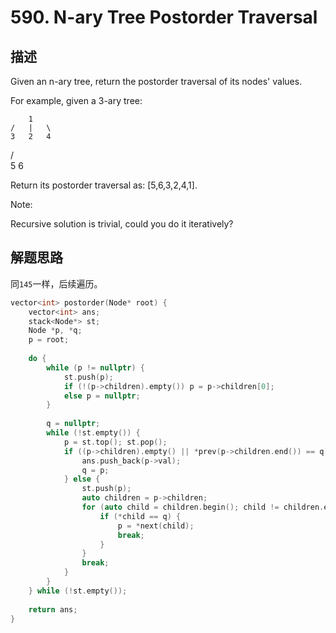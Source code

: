 # 590. N-ary Tree Postorder Traversal

## 描述
Given an n-ary tree, return the postorder traversal of its nodes' values.

For example, given a 3-ary tree:

        1
    /   |   \
    3   2   4
  /   \
  5   6

Return its postorder traversal as: [5,6,3,2,4,1].
 

Note:

Recursive solution is trivial, could you do it iteratively?

## 解题思路
同```145```一样，后续遍历。
```C++
vector<int> postorder(Node* root) {
    vector<int> ans;
    stack<Node*> st;
    Node *p, *q;
    p = root;
    
    do {
        while (p != nullptr) {
            st.push(p);
            if (!(p->children).empty()) p = p->children[0];
            else p = nullptr;
        }
        
        q = nullptr;
        while (!st.empty()) {
            p = st.top(); st.pop();
            if ((p->children).empty() || *prev(p->children.end()) == q) {
                ans.push_back(p->val);
                q = p;
            } else {
                st.push(p);
                auto children = p->children;
                for (auto child = children.begin(); child != children.end();child++) {
                    if (*child == q) {
                        p = *next(child);
                        break;
                    } 
                }
                break;
            }
        }
    } while (!st.empty());
    
    return ans;
}
```